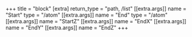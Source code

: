 +++
title = "block"
[extra]
return_type = "path, /list"
[[extra.args]]
name = "Start"
type = "/atom"
[[extra.args]]
name = "End"
type = "/atom"
[[extra.args]]
name = "StartZ"
[[extra.args]]
name = "EndX"
[[extra.args]]
name = "EndY"
[[extra.args]]
name = "EndZ"
+++